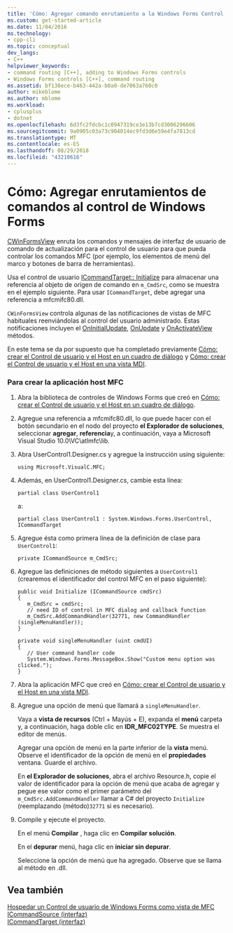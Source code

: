 ```yaml
---
title: 'Cómo: Agregar comando enrutamiento a la Windows Forms Control | Microsoft Docs'
ms.custom: get-started-article
ms.date: 11/04/2016
ms.technology:
- cpp-cli
ms.topic: conceptual
dev_langs:
- C++
helpviewer_keywords:
- command routing [C++], adding to Windows Forms controls
- Windows Forms controls [C++], command routing
ms.assetid: bf138ece-b463-442a-b0a0-de7063a760c0
author: mikeblome
ms.author: mblome
ms.workload:
- cplusplus
- dotnet
ms.openlocfilehash: 6d3fc2fdcbc1c0947319ce3e13b7cd3006296606
ms.sourcegitcommit: 9a0905c03a73c904014ec9fd3d6e59e4fa7813cd
ms.translationtype: MT
ms.contentlocale: es-ES
ms.lasthandoff: 08/29/2018
ms.locfileid: "43210616"
---
```

# <a name="how-to-add-command-routing-to-the-windows-forms-control"></a>Cómo: Agregar enrutamientos de comandos al control de Windows Forms
[CWinFormsView](../mfc/reference/cwinformsview-class.md) enruta los comandos y mensajes de interfaz de usuario de comando de actualización para el control de usuario para que pueda controlar los comandos MFC (por ejemplo, los elementos de menú del marco y botones de barra de herramientas).  
  
 Usa el control de usuario [ICommandTarget:: Initialize](../mfc/reference/icommandtarget-interface.md#initialize) para almacenar una referencia al objeto de origen de comando en `m_CmdSrc`, como se muestra en el ejemplo siguiente. Para usar `ICommandTarget`, debe agregar una referencia a mfcmifc80.dll.  
  
 `CWinFormsView` controla algunas de las notificaciones de vistas de MFC habituales reenviándolas al control del usuario administrado. Estas notificaciones incluyen el [OnInitialUpdate](../mfc/reference/iview-interface.md#oninitialupdate), [OnUpdate](../mfc/reference/iview-interface.md#onupdate) y [OnActivateView](../mfc/reference/iview-interface.md#onactivateview) métodos.  
  
 En este tema se da por supuesto que ha completado previamente [Cómo: crear el Control de usuario y el Host en un cuadro de diálogo](../dotnet/how-to-create-the-user-control-and-host-in-a-dialog-box.md) y [Cómo: crear el Control de usuario y el Host en una vista MDI](../dotnet/how-to-create-the-user-control-and-host-mdi-view.md).  
  
### <a name="to-create-the-mfc-host-application"></a>Para crear la aplicación host MFC  
  
1.  Abra la biblioteca de controles de Windows Forms que creó en [Cómo: crear el Control de usuario y el Host en un cuadro de diálogo](../dotnet/how-to-create-the-user-control-and-host-in-a-dialog-box.md).  
  
2.  Agregue una referencia a mfcmifc80.dll, lo que puede hacer con el botón secundario en el nodo del proyecto **el Explorador de soluciones**, seleccionar **agregar**, **referencia**y, a continuación, vaya a Microsoft Visual Studio 10.0\VC\atlmfc\lib.  
  
3.  Abra UserControl1.Designer.cs y agregue la instrucción using siguiente:  
  
    ```  
    using Microsoft.VisualC.MFC;  
    ```  
  
4.  Además, en UserControl1.Designer.cs, cambie esta línea:  
  
    ```  
    partial class UserControl1  
    ```  
  
     a:  
  
    ```  
    partial class UserControl1 : System.Windows.Forms.UserControl, ICommandTarget  
    ```  
  
5.  Agregue ésta como primera línea de la definición de clase para `UserControl1`:  
  
    ```  
    private ICommandSource m_CmdSrc;  
    ```  
  
6.  Agregue las definiciones de método siguientes a `UserControl1` (crearemos el identificador del control MFC en el paso siguiente):  
  
    ```  
    public void Initialize (ICommandSource cmdSrc)  
    {  
       m_CmdSrc = cmdSrc;  
       // need ID of control in MFC dialog and callback function   
       m_CmdSrc.AddCommandHandler(32771, new CommandHandler (singleMenuHandler));  
    }  
  
    private void singleMenuHandler (uint cmdUI)  
    {  
       // User command handler code  
       System.Windows.Forms.MessageBox.Show("Custom menu option was clicked.");  
    }  
    ```  
  
7.  Abra la aplicación MFC que creó en [Cómo: crear el Control de usuario y el Host en una vista MDI](../dotnet/how-to-create-the-user-control-and-host-mdi-view.md).  
  
8.  Agregue una opción de menú que llamará a `singleMenuHandler`.  
  
     Vaya a **vista de recursos** (Ctrl + Mayús + E), expanda el **menú** carpeta y, a continuación, haga doble clic en **IDR_MFC02TYPE**. Se muestra el editor de menús.  
  
     Agregar una opción de menú en la parte inferior de la **vista** menú. Observe el identificador de la opción de menú en el **propiedades** ventana. Guarde el archivo.  
  
     En **el Explorador de soluciones**, abra el archivo Resource.h, copie el valor de identificador para la opción de menú que acaba de agregar y pegue ese valor como el primer parámetro del `m_CmdSrc.AddCommandHandler` llamar a C# del proyecto `Initialize` (reemplazando (método)`32771` si es necesario).  
  
9. Compile y ejecute el proyecto.  
  
     En el menú **Compilar** , haga clic en **Compilar solución**.  
  
     En el **depurar** menú, haga clic en **iniciar sin depurar**.  
  
     Seleccione la opción de menú que ha agregado. Observe que se llama al método en .dll.  
  
## <a name="see-also"></a>Vea también  
 [Hospedar un Control de usuario de Windows Forms como vista de MFC](../dotnet/hosting-a-windows-forms-user-control-as-an-mfc-view.md)   
 [ICommandSource (interfaz)](../mfc/reference/icommandsource-interface.md)   
 [ICommandTarget (interfaz)](../mfc/reference/icommandtarget-interface.md)   
